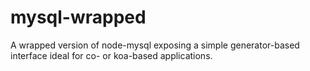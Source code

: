 mysql-wrapped
=============

A wrapped version of node-mysql exposing a simple generator-based interface
ideal for co- or koa-based applications.
